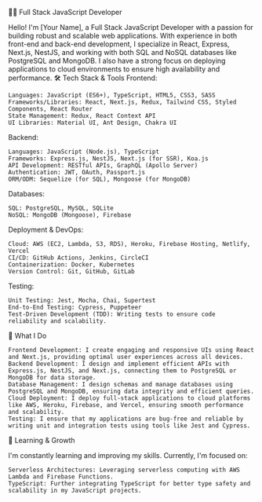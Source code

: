 👨‍💻 Full Stack JavaScript Developer

Hello! I'm [Your Name], a Full Stack JavaScript Developer with a passion for building robust and scalable web applications. With experience in both front-end and back-end development, I specialize in React, Express, Next.js, NestJS, and working with both SQL and NoSQL databases like PostgreSQL and MongoDB. I also have a strong focus on deploying applications to cloud environments to ensure high availability and performance.
🛠 Tech Stack & Tools
Frontend:

    Languages: JavaScript (ES6+), TypeScript, HTML5, CSS3, SASS
    Frameworks/Libraries: React, Next.js, Redux, Tailwind CSS, Styled Components, React Router
    State Management: Redux, React Context API
    UI Libraries: Material UI, Ant Design, Chakra UI

Backend:

    Languages: JavaScript (Node.js), TypeScript
    Frameworks: Express.js, NestJS, Next.js (for SSR), Koa.js
    API Development: RESTful APIs, GraphQL (Apollo Server)
    Authentication: JWT, OAuth, Passport.js
    ORM/ODM: Sequelize (for SQL), Mongoose (for MongoDB)

Databases:

    SQL: PostgreSQL, MySQL, SQLite
    NoSQL: MongoDB (Mongoose), Firebase

Deployment & DevOps:

    Cloud: AWS (EC2, Lambda, S3, RDS), Heroku, Firebase Hosting, Netlify, Vercel
    CI/CD: GitHub Actions, Jenkins, CircleCI
    Containerization: Docker, Kubernetes
    Version Control: Git, GitHub, GitLab

Testing:

    Unit Testing: Jest, Mocha, Chai, Supertest
    End-to-End Testing: Cypress, Puppeteer
    Test-Driven Development (TDD): Writing tests to ensure code reliability and scalability.

🚀 What I Do

    Frontend Development: I create engaging and responsive UIs using React and Next.js, providing optimal user experiences across all devices.
    Backend Development: I design and implement efficient APIs with Express.js, NestJS, and Next.js, connecting them to PostgreSQL or MongoDB for data storage.
    Database Management: I design schemas and manage databases using PostgreSQL and MongoDB, ensuring data integrity and efficient queries.
    Cloud Deployment: I deploy full-stack applications to cloud platforms like AWS, Heroku, Firebase, and Vercel, ensuring smooth performance and scalability.
    Testing: I ensure that my applications are bug-free and reliable by writing unit and integration tests using tools like Jest and Cypress.

🌱 Learning & Growth

I'm constantly learning and improving my skills. Currently, I'm focused on:

    Serverless Architectures: Leveraging serverless computing with AWS Lambda and Firebase Functions.
    TypeScript: Further integrating TypeScript for better type safety and scalability in my JavaScript projects.
